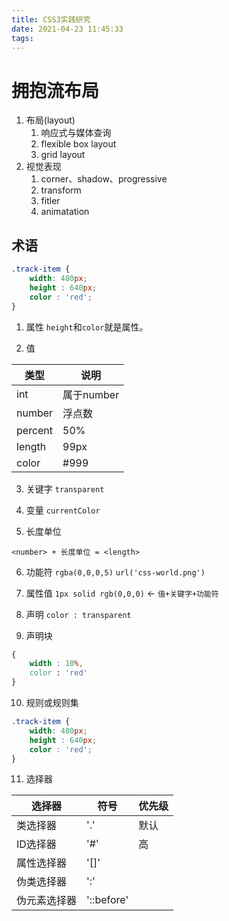```yaml
---
title: CSS3实践研究
date: 2021-04-23 11:45:33
tags:
---
```

# 拥抱流布局

1. 布局(layout)
    1. 响应式与媒体查询
    2. flexible box layout
    3. grid layout
2. 视觉表现
    1. corner、shadow、progressive
    2. transform
    3. fitler
    4. animatation

## 术语
``` CSS
.track-item {
    width: 480px;
    height : 640px;
    color : 'red';
}
```

1. 属性
`height`和`color`就是属性。


2. 值

| 类型 | 说明|
| -   |   - |
| int | 属于number|
| number | 浮点数 |
| percent | 50% |
| length | 99px |
| color  | #999 |

3. 关键字
`transparent`

4. 变量
`currentColor`

5. 长度单位

`<number> + 长度单位 = <length>`

6. 功能符
`rgba(0,0,0,5)`
`url('css-world.png')`

7. 属性值
`1px solid rgb(0,0,0)` <- `值+关键字+功能符`

8. 声明
`color : transparent`

9. 声明块
```CSS
{
    width : 10%,
    color : 'red'
}
```

10. 规则或规则集
```CSS
.track-item {
    width: 480px;
    height : 640px;
    color : 'red';
}
```

11. 选择器

| 选择器 | 符号 | 优先级 |
| - | - | - |
| 类选择器 | '.' | 默认 |
| ID选择器 | '#' | 高  |
| 属性选择器 | '[]' |  |
| 伪类选择器 | ':' |  |
| 伪元素选择器 | '::before' | |